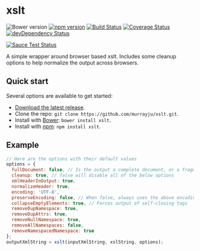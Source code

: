 # xslt
![Bower version](https://img.shields.io/bower/v/xslt.svg)
[![npm version](https://img.shields.io/npm/v/xslt.svg)](https://www.npmjs.com/package/xslt)
[![Build Status](https://travis-ci.org/murrayju/xslt.svg?branch=master)](https://travis-ci.org/murrayju/xslt)
[![Coverage Status](https://coveralls.io/repos/murrayju/xslt/badge.svg)](https://coveralls.io/r/murrayju/xslt)
[![devDependency Status](https://img.shields.io/david/dev/murrayju/xslt.svg)](https://david-dm.org/murrayju/xslt#info=devDependencies)

[![Sauce Test Status](https://saucelabs.com/browser-matrix/murrayju_xslt.svg)](https://saucelabs.com/u/murrayju_xslt)

A simple wrapper around browser based xslt. Includes some cleanup options to help normalize the output across browsers.

## Quick start

Several options are available to get started:

- [Download the latest release](https://github.com/murrayju/xslt/releases).
- Clone the repo: `git clone https://github.com/murrayju/xslt.git`.
- Install with [Bower](http://bower.io): `bower install xslt`.
- Install with [npm](https://www.npmjs.com): `npm install xslt`.

## Example

```js
// Here are the options with their default values
options = {
  fullDocument: false, // Is the output a complete document, or a fragment?
  cleanup: true, // false will disable all of the below options
  xmlHeaderInOutput: true,
  normalizeHeader: true,
  encoding: 'UTF-8',
  preserveEncoding: false, // When false, always uses the above encoding. When true, keeps whatever the doc says
  collapseEmptyElements: true, // Forces output of self-closing tags
  removeDupNamespace: true,
  removeDupAttrs: true,
  removeNullNamespace: true,
  removeAllNamespaces: false,
  removeNamespacedNamespace: true
};
outputXmlString = xslt(inputXmlString, xslString, options);
```
